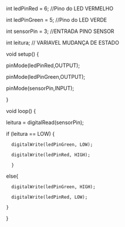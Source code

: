 
int ledPinRed = 6; //Pino do LED VERMELHO

int ledPinGreen = 5; //Pino do LED VERDE

int sensorPin = 3; //ENTRADA PINO SENSOR

int leitura; // VARIAVEL MUDANÇA DE ESTADO

void setup() {
 
pinMode(ledPinRed,OUTPUT);

pinMode(ledPinGreen,OUTPUT);

pinMode(sensorPin,INPUT);

}

void loop() {

leitura = digitalRead(sensorPin);

  if (leitura == LOW) { 

      digitalWrite(ledPinGreen, LOW);
      
      digitalWrite(ledPinRed, HIGH);

      }
 
  else{ 
  
      digitalWrite(ledPinGreen, HIGH);
      
      digitalWrite(ledPinRed, LOW);
    
    }
}
